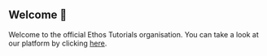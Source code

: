 ## Welcome 👋
Welcome to the official Ethos Tutorials organisation. You can take a look at our platform by clicking [here](https://www.the-ethos.co.uk/).
